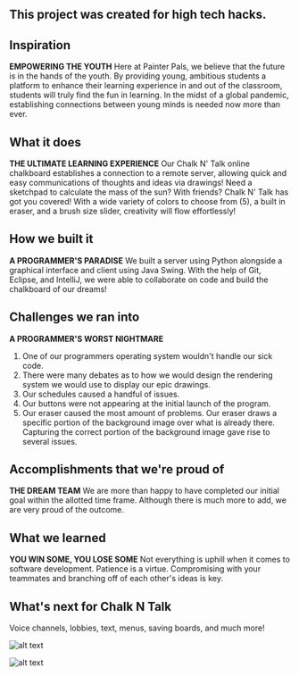 ## This project was created for high tech hacks.

## Inspiration
**EMPOWERING THE YOUTH**
Here at Painter Pals, we believe that the future is in the hands of the youth. By providing young, ambitious students a platform to enhance their learning experience in and out of the classroom, students will truly find the fun in learning. In the midst of a global pandemic, establishing connections between young minds is needed now more than ever.

## What it does
**THE ULTIMATE LEARNING EXPERIENCE**
Our Chalk N' Talk online chalkboard establishes a connection to a remote server, allowing quick and easy communications of thoughts and ideas via drawings! Need a sketchpad to calculate the mass of the sun? With friends? Chalk N' Talk has got you covered! With a wide variety of colors to choose from (5), a built in eraser, and a brush size slider, creativity will flow effortlessly!

## How we built it
**A PROGRAMMER'S PARADISE**
We built a server using Python alongside a graphical interface and client using Java Swing.
With the help of Git, Eclipse, and IntelliJ,  we were able to collaborate on code and build the chalkboard of our dreams! 

## Challenges we ran into
**A PROGRAMMER'S WORST NIGHTMARE**
1. One of our programmers operating system wouldn't handle our sick code. 
2. There were many debates as to how we would design the rendering system we would use to display our epic drawings.
3. Our schedules caused a handful of issues.
4. Our buttons were not appearing at the initial launch of the program.
5. Our eraser caused the most amount of problems. Our eraser draws a specific portion of the background image over what is already there. Capturing the correct portion of the background image gave rise to several issues.


## Accomplishments that we're proud of
**THE DREAM TEAM**
We are more than happy to have completed our initial goal within the allotted time frame. Although there is much more to add, we are very proud of the outcome.

## What we learned
**YOU WIN SOME, YOU LOSE SOME**
Not everything is uphill when it comes to software development. Patience is a virtue. Compromising with your teammates and branching off of each other's ideas is key.

## What's next for Chalk N Talk
Voice channels, lobbies, text, menus, saving boards, and much more!  

![alt text](https://challengepost-s3-challengepost.netdna-ssl.com/photos/production/software_photos/001/567/947/datas/original.png)

![alt text](https://challengepost-s3-challengepost.netdna-ssl.com/photos/production/software_photos/001/567/952/datas/original.png)
